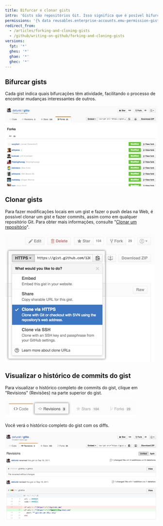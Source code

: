 ```yaml
---
title: Bifurcar e clonar gists
intro: 'Gists são repositórios Git. Isso significa que é posível bifurcar ou clonar qualquer gist, mesmo não sendo o autor original. Também é possível visualizar o histórico completo de commits do gist, inclusive os diffs.'
permissions: '{% data reusables.enterprise-accounts.emu-permission-gist %}'
redirect_from:
  - /articles/forking-and-cloning-gists
  - /github/writing-on-github/forking-and-cloning-gists
versions:
  fpt: '*'
  ghes: '*'
  ghae: '*'
  ghec: '*'
---
```


## Bifurcar gists

Cada gist indica quais bifurcações têm atividade, facilitando o processo de encontrar mudanças interessantes de outros.

![Bifurcações gist](/assets/images/help/gist/gist_forks.png)

## Clonar gists

Para fazer modificações locais em um gist e fazer o push delas na Web, é possível clonar um gist e fazer commits, assim como em qualquer repositório Git. Para obter mais informações, consulte "[Clonar um repositório](/articles/cloning-a-repository)".

![Botão gist clone (clonar)](/assets/images/help/gist/gist_clone_btn.png)

## Visualizar o histórico de commits do gist

Para visualizar o histórico completo de commits do gist, clique em "Revisions" (Revisões) na parte superior do gist.

![Aba gist revisions (revisões)](/assets/images/help/gist/gist_revisions_tab.png)

Você verá o histórico completo do gist com os diffs.

![Página gist revisions (revisões)](/assets/images/help/gist/gist_history.png)
